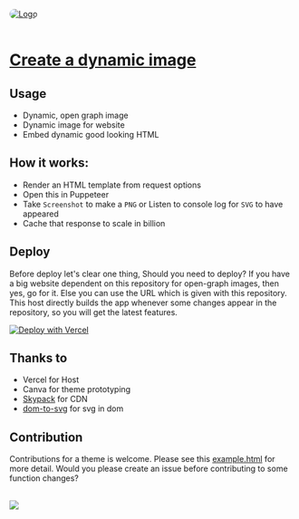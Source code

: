 <a href="https://dynamic-image.vercel.app/"> <img src="https://dynamic-image.vercel.app/api/random/png?icon=https%3A%2F%2Fdynamic-image.vercel.app%2Ficon%2Fthink.svg&content=Create%20a%20dynamic%20image%20now%20%21&ref=website" alt="Logo" style="border-radius:15px;"></a><br><br>

# [Create a dynamic image](https://dynamic-image.vercel.app)

## Usage

- Dynamic, open graph image
- Dynamic image for website
- Embed dynamic good looking HTML

## How it works:

- Render an HTML template from request options
- Open this in Puppeteer
- Take `Screenshot` to make a `PNG` or Listen to console log for `SVG` to have appeared
- Cache that response to scale in billion

## Deploy

Before deploy let's clear one thing, Should you need to deploy?
If you have a big website dependent on this repository for open-graph images, then yes, go for it. Else you can use the URL which is given with this repository. This host directly builds the app whenever some changes appear in the repository, so you will get the latest features.

[![Deploy with Vercel](https://vercel.com/button)](https://vercel.com/new/clone?repository-url=https%3A%2F%2Fgithub.com%2Fcachecleanerjeet%2Fdynamic-image)

## Thanks to

- Vercel for Host
- Canva for theme prototyping
- [Skypack](https://www.skypack.dev/) for CDN
- [dom-to-svg](https://github.com/felixfbecker/dom-to-svg) for svg in dom

## Contribution

Contributions for a theme is welcome. Please see this [example.html](/dynamic-image/blob/master/examples/index.html) for more detail. Would you please create an issue before contributing to some function changes?

<br><a href="https://www.buymeacoffee.com/tuhinkpal"><img src="https://img.buymeacoffee.com/button-api/?text=Buy me a coffee&emoji=&slug=tuhinkpal&button_colour=5F7FFF&font_colour=ffffff&font_family=Cookie&outline_colour=000000&coffee_colour=FFDD00"></a>
